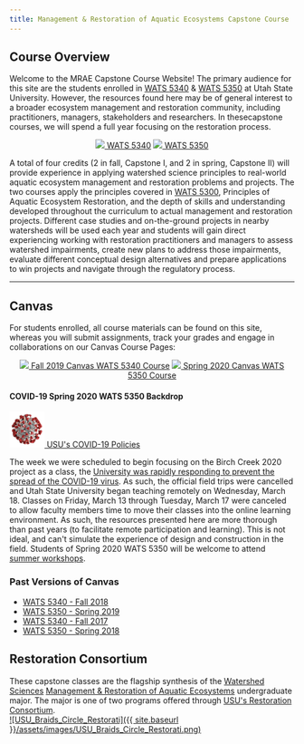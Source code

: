 ```yaml
---
title: Management & Restoration of Aquatic Ecosystems Capstone Course
---
```



## Course Overview

Welcome to the MRAE Capstone Course Website! The primary audience for this site are the students enrolled in [WATS 5340](http://catalog.usu.edu/preview_course_nopop.php?catoid=12&coid=137186) & [WATS 5350](http://catalog.usu.edu/preview_course_nopop.php?catoid=12&coid=137187) at Utah State University. However, the resources found here may be of general interest to a broader ecosystem management and restoration community, including practitioners, managers, stakeholders and researchers. In thesecapstone courses, we will spend a full year focusing on the restoration process. 

<div align="center">
	<a class="hollow button" href="{{ site.baseurl }}/Course_Topics/WATS_5340"><img src="{{ site.baseurl }}/assets/images/favicons/android-icon-48x48.png">  WATS 5340</a>  
	<a class="button" href="{{ site.baseurl }}/Course_Topics/WATS_5350"><img src="{{ site.baseurl }}/assets/images/favicons/android-icon-48x48.png">  WATS 5350</a>  
</div>

A total of four credits (2 in fall, Capstone I, and 2 in spring, Capstone II) will provide experience in applying watershed science principles to real-world aquatic ecosystem management and restoration problems and projects. The two courses apply the principles covered in [WATS 5300]((http://catalog.usu.edu/preview_course_nopop.php?catoid=12&coid=128841)), Principles of Aquatic Ecosystem Restoration, and the depth of skills and understanding developed throughout the curriculum to actual management and restoration projects. Different case studies and on-the-ground projects in nearby watersheds will be used each year and students will gain direct experiencing working with restoration practitioners and managers to assess watershed impairments, create new plans to address those impairments, evaluate different conceptual design alternatives and prepare applications to win projects and navigate through the regulatory process.

------



## Canvas 

For students enrolled, all course materials can be found on this site, whereas you will submit assignments, track your grades and engage in collaborations on our Canvas Course Pages:

<div align="center">
	<a class="hollow button" href="https://usu.instructure.com/courses/547592"><img src="{{ site.baseurl }}/assets/images/canvas_logo.png">  Fall 2019 Canvas WATS 5340 Course</a>  
	<a class="hollow button" href="https://usu.instructure.com/courses/567581"><img src="{{ site.baseurl }}/assets/images/canvas_logo.png">  Spring 2020 Canvas WATS 5350 Course</a> 
</div>

#### COVID-19 Spring 2020 WATS 5350 Backdrop
<a class="hollow button" href="https://dps.usu.edu/emergency/COVID-19/"><img src="/assets/images/covid19-icon.png"> USU's COVID-19 Policies </a>

The week we were scheduled to begin focusing on the Birch Creek 2020 project as a class, the [University was rapidly responding to prevent the spread of the COVID-19 virus](https://dps.usu.edu/emergency/COVID-19/). As such, the official field trips were cancelled and Utah State University began teaching remotely on Wednesday, March 18. Classes on Friday, March 13 through Tuesday, March 17 were canceled to allow faculty members time to move their classes into the online learning environment. As such, the resources presented here are more thorough than past years (to facilitate remote participation and learning). This is not ideal, and can't simulate the experience of design and construction in the field. Students of Spring 2020 WATS 5350 will be welcome to attend [summer workshops](http://lowtechpbr.restoration.usu.edu/workshops/2020/SGI/Venues/ut).  

### Past Versions of Canvas
- [WATS 5340 - Fall 2018](https://usu.instructure.com/courses/493648)
- [WATS 5350 - Spring 2019](https://usu.instructure.com/courses/531745)
- [WATS 5340 - Fall 2017](https://usu.instructure.com/courses/468472)
- [WATS 5350 - Spring 2018](https://usu.instructure.com/courses/481819)

## Restoration Consortium

These capstone classes are the flagship synthesis of the [Watershed Sciences](https://qcnr.usu.edu/wats/index) [Management & Restoration of Aquatic Ecosystems](qcnr.usu.edu/undergraduates/prospective/degrees/aquatic_ecosystems) undergraduate major. The major is one of two programs offered through [USU's Restoration Consortium](http://restoration.usu.edu).
<br>
[![USU_Braids_Circle_Restorati]({{ site.baseurl }}/assets/images/USU_Braids_Circle_Restorati.png)](http://restoration.usu.edu)